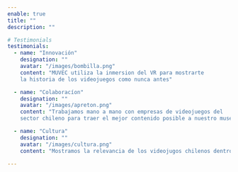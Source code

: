 ```yaml
---
enable: true
title: ""
description: ""

# Testimonials
testimonials:
  - name: "Innovación"
    designation: ""
    avatar: "/images/bombilla.png"
    content: "MUVEC utiliza la inmersion del VR para mostrarte 
    la historia de los videojuegos como nunca antes"

  - name: "Colaboracíon"
    designation: ""
    avatar: "/images/apreton.png"
    content: "Trabajamos mano a mano con empresas de videojuegos del 
    sector chileno para traer el mejor contenido posible a nuestro museo"

  - name: "Cultura"
    designation: ""
    avatar: "/images/cultura.png"
    content: "Mostramos la relevancia de los videojugos chilenos dentro de la cultura nacional"

---
```

